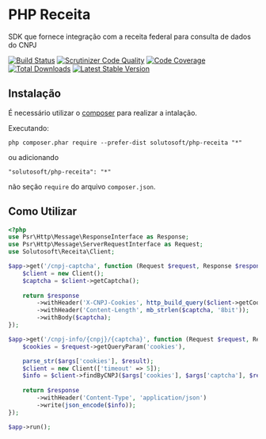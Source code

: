 PHP Receita
===========

SDK que fornece integração com a receita federal para consulta de dados do CNPJ

[![Build Status](https://travis-ci.org/solutosoft/php-receita.svg?branch=master)](https://travis-ci.org/solutosoft/php-receita)
[![Scrutinizer Code Quality](https://scrutinizer-ci.com/g/solutosoft/php-receita/badges/quality-score.png?b=master)](https://scrutinizer-ci.com/g/solutosoft/php-receita/?branch=master)
[![Code Coverage](https://scrutinizer-ci.com/g/solutosoft/php-receita/badges/coverage.png?b=master)](https://scrutinizer-ci.com/g/solutosoft/php-receita/?branch=master)
[![Total Downloads](https://poser.pugx.org/solutosoft/php-receita/downloads.png)](https://packagist.org/packages/solutosoft/php-receita)
[![Latest Stable Version](https://poser.pugx.org/solutosoft/php-receita/v/stable.png)](https://packagist.org/packages/solutosoft/php-receita)



## Instalação


É necessário utilizar o [composer](http://getcomposer.org/download/) para realizar a intalação.

Executando:

```
php composer.phar require --prefer-dist solutosoft/php-receita "*"
```

ou adicionando

```
"solutosoft/php-receita": "*"
```

não seção  `require` do arquivo `composer.json`.

## Como Utilizar

```php
<?php
use Psr\Http\Message\ResponseInterface as Response;
use Psr\Http\Message\ServerRequestInterface as Request;
use Solutosoft\Receita\Client;

$app->get('/cnpj-captcha', function (Request $request, Response $response) {
    $client = new Client();
    $captcha = $client->getCaptcha();      
    
    return $response
        ->withHeader('X-CNPJ-Cookies', http_build_query($client->getCookies())
        ->withHeader('Content-Length', mb_strlen($captcha, '8bit')); 
        ->withBody($captcha);
});

$app->get('/cnpj-info/{cnpj}/{captcha}', function (Request $request, Response $response, array $args) {
    $cookies = $request->getQueryParam('cookies'),

    parse_str($args['cookies'], $result);
    $client = new Client(['timeout' => 5]);
    $info = $client->findByCNPJ($args['cookies'], $args['captcha'], $result);
    
    return $response
        ->withHeader('Content-Type', 'application/json')        
        ->write(json_encode($info));
});

$app->run();
```
